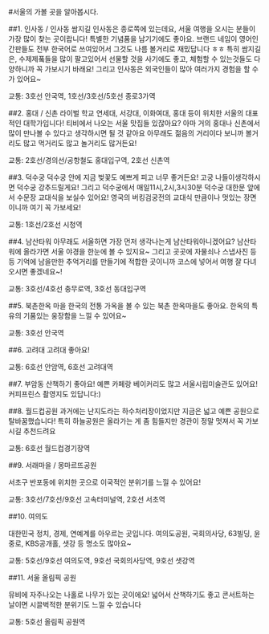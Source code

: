#서울의 가볼 곳을 알아봅시다.


##1. 인사동 / 인사동 쌈지길
인사동은 종로쪽에 있는데요, 서울 여행을 오시는 분들이 가장 많이 찾는 곳이랍니다!
특별한 기념품을 남기기에도 좋아요.
브랜드 네임이 영어인 간판들도 전부 한국어로 쓰여있어서 그것도 나름 볼거리로 재밌답니다 ㅎㅎ
특히 쌈지길은, 수제제풐들을 많이 팔고있어서 선물할 것을 사기에도 좋고, 체험할 수 있는것들도 다양하니까 꼭 가보시기 바래요! 그리고 인사동은 외국인들이 많아 여러가지 경험을 할 수가 있어요~

교통: 3호선 안국역, 1호선/3호선/5호선 종로3가역

##2. 홍대 / 신촌
라이벌 학교 연세대, 서강대, 이화여대, 홍대 등이 위치한 서울의 대표적인 대학가입니다!
티비에서 나오는 서울 맛집들 있잖아요?
아마 거의 홍대나 신촌에서 많이 만나볼 수 있다고 생각하시면 될 것 같아요
아무래도 젊음의 거리이다 보니까 볼거리도 많고 먹거리도 많고 놀거리도 많거든요!

교통: 2호선/경의선/공항철도 홍대입구역, 2호선 신촌역

##3. 덕수궁
덕수궁 안에 지금 벚꽃도 예쁘게 피고 너무 좋거든요!
고궁 나들이생각하시면 덕수궁 강추드릴게요!
그리고 덕수궁에서 매일11시,2시,3시30분 덕수궁 대한문 앞에서
수문장 교대식을 보실수 있어요!
영국의 버킹검궁전의 교대식 만큼이나 멋있는 장면이니까 여기 꼭 가보세요!

교통: 1호선/2호선 시청역

##4. 남산타워
아무래도 서울하면 가장 먼저 생각나는게 남산타워아니겠어요?
남산타워에 올라가면 서울 야경을 한눈에 볼 수 있지요~
그리고 곳곳에 자물쇠나 스냅사진 등등 기억에 남을만한 추억거리를 만들기에
적합한 곳이니까 코스에 넣어서 여행 잘 다녀오시면 좋겠네요~!

교통: 3호선/4호선 충무로역, 3호선 동대입구역

##5. 북촌한옥 마을
한국의 전통 가옥을 볼 수 있는 북촌 한옥마을도 좋아요.
한옥의 특유의 기품있는 웅장함을 느낄 수 있어요~

교통: 3호선 안국역

##6. 고려대
고려대 좋아요!

교통: 6호선 안암역, 6호선 고려대역

##7. 부암동 
산책하기 좋아요! 예쁜 카페랑 베이커리도 많고 서울시립미술관도 있어요! 커피프린스 촬영지도 있답니다:)

##8. 월드컵공원
과거에는 난지도라는 하수처리장이었지만 지금은 넓고 예쁜 공원으로 탈바꿈했습니다!
특히 하늘공원은 올라가는 게 좀 힘들지만 경관이 정말 멋져서 꼭 가보시길 추천드려요

교통: 6호선 월드컵경기장역

##9. 서래마을 / 몽마르뜨공원

서초구 반포동에 위치한 곳으로 이국적인 분위기를 느낄 수 있어요!

교통: 3호선/7호선/9호선 고속터미널역, 2호선 서초역

##10. 여의도

대한민국 정치, 경제, 연예계를 아우르는 곳입니다.
여의도공원, 국회의사당, 63빌딩, 윤중로, KBS공개홀, 샛강 등 명소도 많아요~

교통: 5호선/9호선 여의도역, 9호선 국회의사당역, 9호선 샛강역

##11. 서울 올림픽 공원

뮤비에 자주나오는 나홀로 나무가 있는 곳이에요! 넓어서 산책하기도 좋고 콘서트하는 날이면 시끌벅적한 분위기도 느낄 수 있습니다 

교통: 5호선 올림픽 공원역